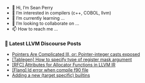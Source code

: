 - 👋 Hi, I’m Sean Perry
- 👀 I’m interested in compilers (c++, COBOL, llvm)
- 🌱 I’m currently learning ...
- 💞️ I’m looking to collaborate on ...
- 📫 How to reach me ...

<!---
s66perry/s66perry is a ✨ special ✨ repository because its `README.md` (this file) appears on your GitHub profile.
You can click the Preview link to take a look at your changes.
--->
### 📕 Latest LLVM Discourse Posts

<!-- DISCOURSE-LLVM:START -->
- [Pointers Are Complicated III, or: Pointer-integer casts exposed](https://discourse.llvm.org/t/pointers-are-complicated-iii-or-pointer-integer-casts-exposed/61683#post_2)
- [[Tablegen] How to specify type of register mask argument](https://discourse.llvm.org/t/tablegen-how-to-specify-type-of-register-mask-argument/61705#post_1)
- [[RFC] Attributes for Allocator Functions in LLVM IR](https://discourse.llvm.org/t/rfc-attributes-for-allocator-functions-in-llvm-ir/61464#post_19)
- [[Flang] ld error when compile f90 file](https://discourse.llvm.org/t/flang-ld-error-when-compile-f90-file/61660#post_7)
- [Adding a new &lpar;target specific&rpar; builtins](https://discourse.llvm.org/t/adding-a-new-target-specific-builtins/61704#post_1)
<!-- DISCOURSE-LLVM:END -->
